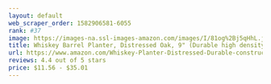 ```yaml
---
layout: default 
﻿web_scraper_order: 1582906581-6055
rank: #37
image: https://images-na.ssl-images-amazon.com/images/I/81og%2Bj5qHhL.jpg
title: Whiskey Barrel Planter, Distressed Oak, 9" (Durable high density resin construction)
url: https://www.amazon.com/Whiskey-Planter-Distressed-Durable-construction/dp/B06XGFH37K/ref=zg_mw_lawn-garden_37?_encoding=UTF8&psc=1&refRID=76Z90TQYXV7BQTWF8V4S
reviews: 4.4 out of 5 stars
price: $11.56 - $35.01
---
```


